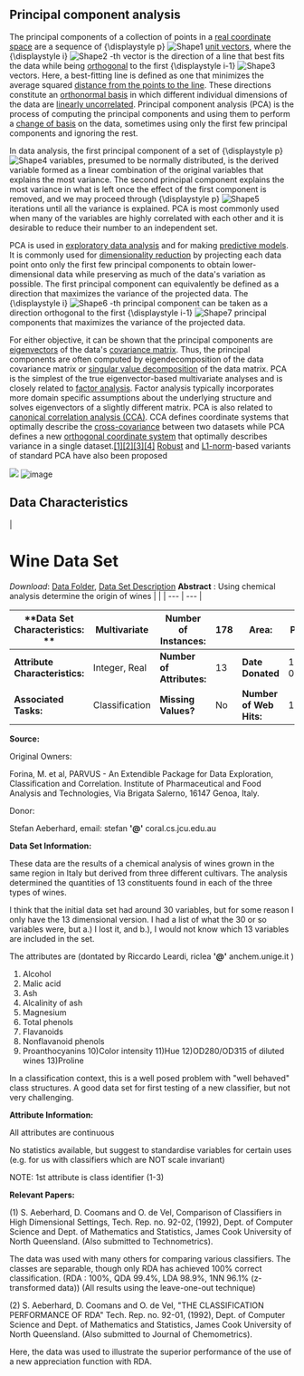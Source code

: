 
## **Principal component analysis**

The principal components of a collection of points in a [real coordinate space](https://en.wikipedia.org/wiki/Real_coordinate_space) are a sequence of {\displaystyle p} ![Shape1](RackMultipart20220507-1-rb2rol_html_49ac0cb03196381.gif)  [unit vectors](https://en.wikipedia.org/wiki/Unit_vector), where the {\displaystyle i} ![Shape2](RackMultipart20220507-1-rb2rol_html_49ac0cb03196381.gif) -th vector is the direction of a line that best fits the data while being [orthogonal](https://en.wikipedia.org/wiki/Orthogonal) to the first {\displaystyle i-1} ![Shape3](RackMultipart20220507-1-rb2rol_html_49ac0cb03196381.gif)  vectors. Here, a best-fitting line is defined as one that minimizes the average squared [distance from the points to the line](https://en.wikipedia.org/wiki/Distance_from_a_point_to_a_line). These directions constitute an [orthonormal basis](https://en.wikipedia.org/wiki/Orthonormal_basis) in which different individual dimensions of the data are [linearly uncorrelated](https://en.wikipedia.org/wiki/Linear_correlation). Principal component analysis (PCA) is the process of computing the principal components and using them to perform a [change of basis](https://en.wikipedia.org/wiki/Change_of_basis) on the data, sometimes using only the first few principal components and ignoring the rest.

In data analysis, the first principal component of a set of {\displaystyle p} ![Shape4](RackMultipart20220507-1-rb2rol_html_49ac0cb03196381.gif)  variables, presumed to be normally distributed, is the derived variable formed as a linear combination of the original variables that explains the most variance. The second principal component explains the most variance in what is left once the effect of the first component is removed, and we may proceed through {\displaystyle p} ![Shape5](RackMultipart20220507-1-rb2rol_html_49ac0cb03196381.gif)  iterations until all the variance is explained. PCA is most commonly used when many of the variables are highly correlated with each other and it is desirable to reduce their number to an independent set.

PCA is used in [exploratory data analysis](https://en.wikipedia.org/wiki/Exploratory_data_analysis) and for making [predictive models](https://en.wikipedia.org/wiki/Predictive_modeling). It is commonly used for [dimensionality reduction](https://en.wikipedia.org/wiki/Dimensionality_reduction) by projecting each data point onto only the first few principal components to obtain lower-dimensional data while preserving as much of the data&#39;s variation as possible. The first principal component can equivalently be defined as a direction that maximizes the variance of the projected data. The {\displaystyle i} ![Shape6](RackMultipart20220507-1-rb2rol_html_49ac0cb03196381.gif) -th principal component can be taken as a direction orthogonal to the first {\displaystyle i-1} ![Shape7](RackMultipart20220507-1-rb2rol_html_49ac0cb03196381.gif)  principal components that maximizes the variance of the projected data.

For either objective, it can be shown that the principal components are [eigenvectors](https://en.wikipedia.org/wiki/Eigenvectors) of the data&#39;s [covariance matrix](https://en.wikipedia.org/wiki/Covariance_matrix). Thus, the principal components are often computed by eigendecomposition of the data covariance matrix or [singular value decomposition](https://en.wikipedia.org/wiki/Singular_value_decomposition) of the data matrix. PCA is the simplest of the true eigenvector-based multivariate analyses and is closely related to [factor analysis](https://en.wikipedia.org/wiki/Factor_analysis). Factor analysis typically incorporates more domain specific assumptions about the underlying structure and solves eigenvectors of a slightly different matrix. PCA is also related to [canonical correlation analysis (CCA)](https://en.wikipedia.org/wiki/Canonical_correlation). CCA defines coordinate systems that optimally describe the [cross-covariance](https://en.wikipedia.org/wiki/Cross-covariance) between two datasets while PCA defines a new [orthogonal coordinate system](https://en.wikipedia.org/wiki/Orthogonal_coordinate_system) that optimally describes variance in a single dataset.[[1]](https://en.wikipedia.org/wiki/Principal_component_analysis#cite_note-1)[[2]](https://en.wikipedia.org/wiki/Principal_component_analysis#cite_note-2)[[3]](https://en.wikipedia.org/wiki/Principal_component_analysis#cite_note-mark2017-3)[[4]](https://en.wikipedia.org/wiki/Principal_component_analysis#cite_note-l1tucker-4) [Robust](https://en.wikipedia.org/wiki/Robust_statistics) and [L1-norm](https://en.wikipedia.org/wiki/Lp_space)-based variants of standard PCA have also been proposed

![](RackMultipart20220507-1-rb2rol_html_ab7c9970da386243.jpg)
![image](https://user-images.githubusercontent.com/101298565/167271821-c5556863-b51a-4617-beab-f9264b0494e3.png)


## **Data Characteristics**

|
# **Wine Data Set**

_Download_: [Data Folder](http://archive.ics.uci.edu/ml/machine-learning-databases/wine/), [Data Set Description](http://archive.ics.uci.edu/ml/machine-learning-databases/wine/wine.names) **Abstract** : Using chemical analysis determine the origin of wines |
 |
| --- | --- |

| **Data Set Characteristics:  ** | Multivariate | **Number of Instances:** | 178 | **Area:** | Physical |
| --- | --- | --- | --- | --- | --- |
| **Attribute Characteristics:** | Integer, Real | **Number of Attributes:** | 13 | **Date Donated** | 1991-07-01 |
| **Associated Tasks:** | Classification | **Missing Values?** | No | **Number of Web Hits:** | 1913130 |

**Source:**

Original Owners:

 Forina, M. et al, PARVUS -
 An Extendible Package for Data Exploration, Classification and Correlation.
 Institute of Pharmaceutical and Food Analysis and Technologies, Via Brigata Salerno,
 16147 Genoa, Italy.

 Donor:

 Stefan Aeberhard, email: stefan  **&#39;@&#39;**  coral.cs.jcu.edu.au

**Data Set Information:**

These data are the results of a chemical analysis of wines grown in the same region in Italy but derived from three different cultivars. The analysis determined the quantities of 13 constituents found in each of the three types of wines.

 I think that the initial data set had around 30 variables, but for some reason I only have the 13 dimensional version. I had a list of what the 30 or so variables were, but a.) I lost it, and b.), I would not know which 13 variables are included in the set.

 The attributes are (dontated by Riccardo Leardi, riclea  **&#39;@&#39;**  anchem.unige.it )
 1) Alcohol
 2) Malic acid
 3) Ash
 4) Alcalinity of ash
 5) Magnesium
 6) Total phenols
 7) Flavanoids
 8) Nonflavanoid phenols
 9) Proanthocyanins
 10)Color intensity
 11)Hue
 12)OD280/OD315 of diluted wines
 13)Proline

 In a classification context, this is a well posed problem with &quot;well behaved&quot; class structures. A good data set for first testing of a new classifier, but not very challenging.

**Attribute Information:**

All attributes are continuous

 No statistics available, but suggest to standardise variables for certain uses (e.g. for us with classifiers which are NOT scale invariant)

 NOTE: 1st attribute is class identifier (1-3)

**Relevant Papers:**

(1)
 S. Aeberhard, D. Coomans and O. de Vel,
 Comparison of Classifiers in High Dimensional Settings,
 Tech. Rep. no. 92-02, (1992), Dept. of Computer Science and Dept. of
 Mathematics and Statistics, James Cook University of North Queensland.
 (Also submitted to Technometrics).

 The data was used with many others for comparing various
 classifiers. The classes are separable, though only RDA
 has achieved 100% correct classification.
 (RDA : 100%, QDA 99.4%, LDA 98.9%, 1NN 96.1% (z-transformed data))
 (All results using the leave-one-out technique)

 (2)
 S. Aeberhard, D. Coomans and O. de Vel,
 &quot;THE CLASSIFICATION PERFORMANCE OF RDA&quot;
 Tech. Rep. no. 92-01, (1992), Dept. of Computer Science and Dept. of
 Mathematics and Statistics, James Cook University of North Queensland.
 (Also submitted to Journal of Chemometrics).

 Here, the data was used to illustrate the superior performance of
 the use of a new appreciation function with RDA.
